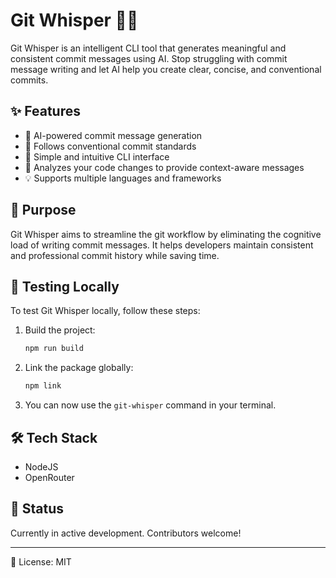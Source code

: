 # Git Whisper 🤖✨

Git Whisper is an intelligent CLI tool that generates meaningful and consistent commit messages using AI. Stop struggling with commit message writing and let AI help you create clear, concise, and conventional commits.

## ✨ Features

- 🤖 AI-powered commit message generation
- 📝 Follows conventional commit standards
- 🚀 Simple and intuitive CLI interface
- 🔄 Analyzes your code changes to provide context-aware messages
- 💡 Supports multiple languages and frameworks

## 🎯 Purpose

Git Whisper aims to streamline the git workflow by eliminating the cognitive load of writing commit messages. It helps developers maintain consistent and professional commit history while saving time.

## 🧪 Testing Locally

To test Git Whisper locally, follow these steps:

1. Build the project:
    ```sh
    npm run build
    ```

2. Link the package globally:
    ```sh
    npm link
    ```

3. You can now use the `git-whisper` command in your terminal.

## 🛠️ Tech Stack

- NodeJS
- OpenRouter

## 🚧 Status

Currently in active development. Contributors welcome!

---

📄 License: MIT

